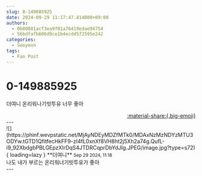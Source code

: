 ```yaml
---
slug: 0-149885925
date: 2024-09-29 11:17:47.814000+09:00
authors:
  - 0b00881acf3ea9f01a76419edae94754
  - 56bdfafb606d9ce1b4ecdd572595e242
categories:
  - Seoyeon
tags:
  - Fan Post
---
```


# 0-149885925

<div class="post-container" markdown="1">
<div class="content-container md-sidebar__scrollwrap" markdown="1">

더여니 온리워나기빗투유 너무 좋아

</div>
</div>

<div style="text-align: right;" markdown="1">
<a href="https://weverse.io/fromis9/fanpost/0-149885925" style="text-align: right;">:material-share:{.big-emoji}</a>
</div>
---

<div class="comments-container md-sidebar__scrollwrap" markdown="1">
<div class="comment" markdown="1">
<div class='id-container' markdown="1">
![](https://phinf.wevpstatic.net/MjAyNDEyMDZfMTk0/MDAxNzMzNDYzMTU3ODYw.tGTD1QfitfecHkFF9-zI4fL0xnXf8VH8ht2j5Xh2a74g.QufL-i9_92XbdgbPBLGEpzXIrDqS4JTDRCqprDbYdJIg.JPEG/image.jpg?type=s72){ loading=lazy }
**<span class="artist">더여니</span>** <small>Sep 29 2024, 11:18</small><br>
</div>
<div class='comment-body' markdown="1">
나도 내가 부르는 온리워너기빗투유가 좋아
</div>
</div>
</div>
---
